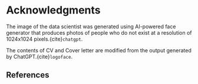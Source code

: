 # Acknowledgments

The image of the data scientist was generated using AI-powered face generator that produces photos of people who do not exist at a resolution of 1024x1024 pixels.{cite}`chatgpt`.


The contents of CV and Cover letter are modified from the output generated by ChatGPT.{cite}`logoface`.

## References
```{bibliography}
```


